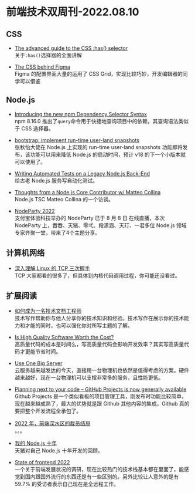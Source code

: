 # 前端技术双周刊-2022.08.10

## CSS
- [The advanced guide to the CSS :has() selector](https://blog.logrocket.com/advanced-guide-css-has-selector)
<br>关于`:has()`选择器的全面讲解

- [The CSS behind Figma](https://ishadeed.com/article/figma-css/)
<br>Figma 的配置界面大量的运用了 CSS Grid，实现比较巧妙，开发编辑器的同学可以借鉴

## Node.js
- [Introducing the new npm Dependency Selector Syntax](https://github.blog/changelog/2022-08-03-introducing-the-new-npm-dependency-selector-syntax/)
<br>npm 8.16.0 推出了`query`命令用于快捷地查询项目中的依赖，其查询语法类似于 CSS 选择器。

- [bootstrap: implement run-time user-land snapshots](https://github.com/nodejs/node/pull/38905)
<br>张秋怡大佬在 Node.js 上实现的 run-time user-land snapshots 功能即将发布，该功能可以用来降低 Node.js 的启动时间，预计 v18 的下一个小版本就可以使用了。

- [Writing Automated Tests on a Legacy Node.js Back-End](https://www.infoq.com/articles/testing-legacy-nodejs-app/)
<br>给古老 Node.js 服务写自动化测试。

- [Thoughts from a Node.js Core Contributor w/ Matteo Collina](https://rss.com/podcasts/harperdb-select-star/566991/)
<br>Node.js TSC Matteo Collina 的一个访谈。

- [NodeParty 2022](https://space.bilibili.com/487703803/channel/collectiondetail?sid=623715)
<br>支付宝体验科技举办的 NodeParty 已于 8 月 8 日 在线直播，本次 NodeParty 上，吞吞、天猪、零弌、段潇涵、天玎、一君多位 Node.js 领域专家齐聚一堂，带来了4个主题分享。

## 计算机网络
- [深入理解 Linux 的 TCP 三次握手](https://mp.weixin.qq.com/s/G2LuRZjQE15F6fSU-Bv_jw)
<br>TCP 大家都看的很多了，但具体到内核代码调用过程，你可能还没看过。

## 扩展阅读
- [如何成为一名技术文档工程师](https://mp.weixin.qq.com/s/eb68IHtKTehd2uWVW-NBUQ)
<br>技术写作帮助你与他人分享你的技术知识和经验。技术写作在展示你的技术能力和才能的同时，也可以强化你对所写主题的了解。

- [Is High Quality Software Worth the Cost?](https://martinfowler.com/articles/is-quality-worth-cost.html)
<br>高质量代码的成本是时间么，写高质量代码会影响开发效率？其实写高质量代码才更能节省时间。

- [Use One Big Server](https://specbranch.com/posts/one-big-server/)
<br>云服务越来越发达的今天，直接用一台物理机也依然是值得考虑的方案。硬件越来越好，现在一台物理机可以支撑非常多的服务，且性能更低。

- [Planning next to your code – GitHub Projects is now generally available](https://github.blog/2022-07-27-planning-next-to-your-code-github-projects-is-now-generally-available)
<br>Github Projects 是一个类似看板的项目管理工具，刚发布时功能比较简单，现在越来越成熟了，最大的优势就是跟 Github 其他内容的集成，Github 真的要把整个开发流程全承包了。

- [2022 年，前端深水区的裁员结局](https://juejin.cn/post/7126533116721627149)
<br>。。。

- [我的 Node.js 十年](https://zhuanlan.zhihu.com/p/546175922)
<br>天猪对自己 Node.js 十年开发的回顾。

- [State of frontend 2022](https://tsh.io/state-of-frontend/)
<br>一个关于前端发展状况的调研，现在比较热门的技术栈基本都在里面了，能感觉到国内跟国外流行的东西还是有一些区别的。另外比较让人意外的是有 59.7% 的受访者表示自己现在是全远程工作。

